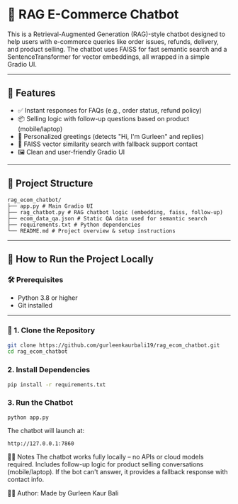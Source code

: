 # 🤖 RAG E-Commerce Chatbot

This is a Retrieval-Augmented Generation (RAG)-style chatbot designed to help users with e-commerce queries like order issues, refunds, delivery, and product selling. The chatbot uses FAISS for fast semantic search and a SentenceTransformer for vector embeddings, all wrapped in a simple Gradio UI.

---

## 🚀 Features

- ✅ Instant responses for FAQs (e.g., order status, refund policy)
- 📦 Selling logic with follow-up questions based on product (mobile/laptop)
- 💬 Personalized greetings (detects "Hi, I'm Gurleen" and replies)
- 🧠 FAISS vector similarity search with fallback support contact
- 🖼️ Clean and user-friendly Gradio UI

---

## 📁 Project Structure
```
rag_ecom_chatbot/
├── app.py # Main Gradio UI
├── rag_chatbot.py # RAG chatbot logic (embedding, faiss, follow-up)
├── ecom_data_qa.json # Static QA data used for semantic search
├── requirements.txt # Python dependencies
└── README.md # Project overview & setup instructions
```

---

## 🔧 How to Run the Project Locally

### 🛠️ Prerequisites

- Python 3.8 or higher
- Git installed

---

### 🧪 1. Clone the Repository

```bash
git clone https://github.com/gurleenkaurbali19/rag_ecom_chatbot.git
cd rag_ecom_chatbot
```
### 2. Install Dependencies
```bash
pip install -r requirements.txt
```
### 3. Run the Chatbot
```
python app.py
```
The chatbot will launch at: 
```
http://127.0.0.1:7860
```

🙋‍♀️ Notes
The chatbot works fully locally – no APIs or cloud models required.
Includes follow-up logic for product selling conversations (mobile/laptop).
If the bot can't answer, it provides a fallback response with contact info.

🧑‍💻 Author:
Made by Gurleen Kaur Bali
